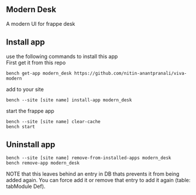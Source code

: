 ## Modern Desk

A modern UI for frappe desk

## Install app
use the following commands to install this app  
First get it from this repo

```
bench get-app modern_desk https://github.com/nitin-anantpranali/viva-modern
```
add to your site
```
bench --site [site name] install-app modern_desk
```
start the frappe app
```
bench --site [site name] clear-cache
bench start
```

## Uninstall app
```
bench --site [site name] remove-from-installed-apps modern_desk  
bench remove-app modern_desk  
```

NOTE that this leaves behind an entry in DB thats prevents it from being added again. You can force add it or remove that entry to add it again (table: tabModule Def).

